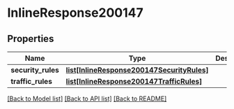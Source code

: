 # InlineResponse200147

## Properties
Name | Type | Description | Notes
------------ | ------------- | ------------- | -------------
**security_rules** | [**list[InlineResponse200147SecurityRules]**](InlineResponse200147SecurityRules.md) |  | [optional] 
**traffic_rules** | [**list[InlineResponse200147TrafficRules]**](InlineResponse200147TrafficRules.md) |  | [optional] 

[[Back to Model list]](../README.md#documentation-for-models) [[Back to API list]](../README.md#documentation-for-api-endpoints) [[Back to README]](../README.md)

